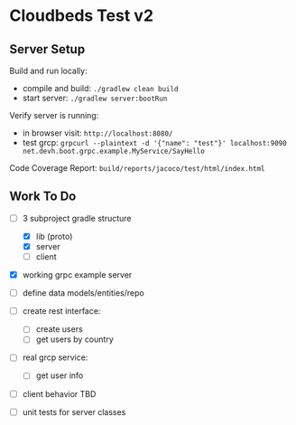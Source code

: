 # Cloudbeds Test v2

## Server Setup

Build and run locally:
* compile and build: `./gradlew clean build`
* start server: `./gradlew server:bootRun`

Verify server is running:
* in browser visit: `http://localhost:8080/`
* test grcp: `grpcurl --plaintext -d '{"name": "test"}' localhost:9090 net.devh.boot.grpc.example.MyService/SayHello`

Code Coverage Report: `build/reports/jacoco/test/html/index.html`



## Work To Do

* [ ] 3 subproject gradle structure
    * [X] lib (proto)
    * [X] server
    * [ ] client
* [X] working grpc example server
* [ ] define data models/entities/repo
* [ ] create rest interface:
    * [ ] create users
    * [ ] get users by country
* [ ] real grcp service:
    * [ ] get user info
* [ ] client behavior TBD
* [ ] unit tests for server classes

